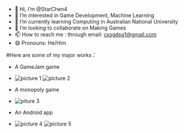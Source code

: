 - 👋 Hi, I’m @StarChen4
- 👀 I’m interested in Game Development, Machine Learning
- 🌱 I’m currently learning Computing in Australian National University
- 💞️ I’m looking to collaborate on Making Games
- 📫 How to reach me : through email: cxsgdsg1@gmail.com
- 😄 Pronouns: He/Him

#Here are some of my major works：
- A GameJam game
- ![picture 1](bdf578bf72bb23d1132576f363d40e7.png) ![picture 2](c73c59ad8875dae59d2176fff27493b.png)

- A monopoly game
- ![piture 3](6d2d93f8a1d53e21fa284296967e573.png)

- An Android app
- ![picture 4](58f989b29659a47a4653ce557f53926.png) ![picture 5](58261e38e8270dd0ead6f9a30112b68.png)
<!---
StarChen4/StarChen4 is a ✨ special ✨ repository because its `README.md` (this file) appears on your GitHub profile.
You can click the Preview link to take a look at your changes.
--->
